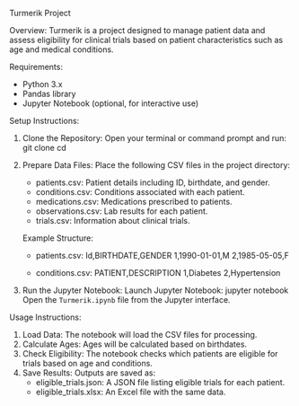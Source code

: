 Turmerik Project

Overview:
Turmerik is a project designed to manage patient data and assess eligibility for clinical trials based on patient characteristics such as age and medical conditions.

Requirements:
- Python 3.x
- Pandas library
- Jupyter Notebook (optional, for interactive use)

Setup Instructions:

1. Clone the Repository:
   Open your terminal or command prompt and run:
   git clone <repository-url>
   cd <repository-folder>

2. Prepare Data Files:
   Place the following CSV files in the project directory:
   - patients.csv: Patient details including ID, birthdate, and gender.
   - conditions.csv: Conditions associated with each patient.
   - medications.csv: Medications prescribed to patients.
   - observations.csv: Lab results for each patient.
   - trials.csv: Information about clinical trials.

   Example Structure:
   - patients.csv:
     Id,BIRTHDATE,GENDER
     1,1990-01-01,M
     2,1985-05-05,F

   - conditions.csv:
     PATIENT,DESCRIPTION
     1,Diabetes
     2,Hypertension

3. Run the Jupyter Notebook:
   Launch Jupyter Notebook:
   jupyter notebook
   Open the `Turmerik.ipynb` file from the Jupyter interface.

Usage Instructions:

1. Load Data: The notebook will load the CSV files for processing.
2. Calculate Ages: Ages will be calculated based on birthdates.
3. Check Eligibility: The notebook checks which patients are eligible for trials based on age and conditions.
4. Save Results: Outputs are saved as:
   - eligible_trials.json: A JSON file listing eligible trials for each patient.
   - eligible_trials.xlsx: An Excel file with the same data.
